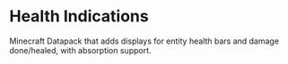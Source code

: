 # Health Indications
 Minecraft Datapack that adds displays for entity health bars and damage done/healed, with absorption support.
